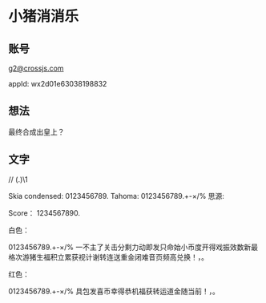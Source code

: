 # 小猪消消乐

## 账号

g2@crossjs.com

appId: wx2d01e63038198832

## 想法

最终合成出皇上？

## 文字

// (.)\1

Skia condensed: 0123456789.
Tahoma: 0123456789.+-×/%
思源:

Score：
1234567890.

白色：

0123456789.+-×/%
一不主了关击分剩力动即发只命始小币度开得戏振效数新最格次游猪生福积立累获视计谢转连送重金闭难音页频高兑换！，。

红色：

0123456789.+-×/%
具包发喜币幸得恭机福获转运道金随当前！，。
